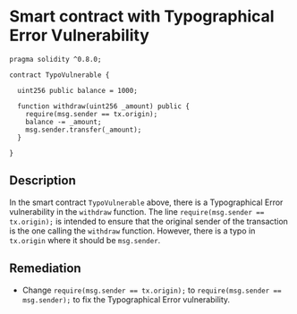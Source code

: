 # Smart contract with Typographical Error Vulnerability

```solidity
pragma solidity ^0.8.0;

contract TypoVulnerable {
  
  uint256 public balance = 1000;

  function withdraw(uint256 _amount) public {
    require(msg.sender == tx.origin);
    balance -= _amount;
    msg.sender.transfer(_amount);
  }

}
```

## Description

In the smart contract `TypoVulnerable` above, there is a Typographical Error vulnerability in the `withdraw` function. The line `require(msg.sender == tx.origin);` is intended to ensure that the original sender of the transaction is the one calling the `withdraw` function. However, there is a typo in `tx.origin` where it should be `msg.sender`.

## Remediation

- Change `require(msg.sender == tx.origin);` to `require(msg.sender == msg.sender);` to fix the Typographical Error vulnerability.